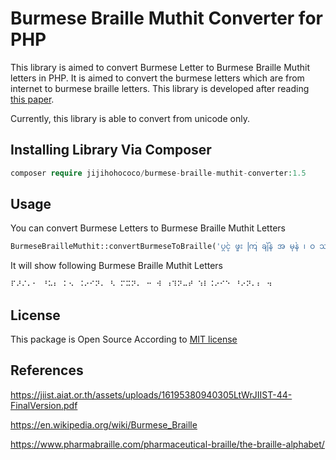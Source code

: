 # Burmese Braille Muthit Converter for PHP
<p>This library is aimed to convert Burmese Letter to Burmese Braille Muthit letters in PHP. It is aimed to convert the burmese letters which are from internet to burmese braille letters. This library is developed after reading <a href="https://jiist.aiat.or.th/assets/uploads/16195380940305LtWrJIIST-44-FinalVersion.pdf">this paper</a>.</p>
<p>Currently, this library is able to convert from unicode only.</p>

## Installing Library Via Composer

```php
composer require jijihohococo/burmese-braille-muthit-converter:1.5
```

## Usage
<p>You can convert Burmese Letters to Burmese Braille Muthit Letters</p>

```php
BurmeseBrailleMuthit::convertBurmeseToBraille('ပွင့် ဖူး ကြ ချိန် အ မှန် ၊ ဝ ဿန္တ လေ ချို ဖျန်း ။');
```
<p>It will show following Burmese Braille Muthit Letters</p>

```php
⠏⠜⠌⠄⠂ ⠘⠥⠆ ⠅⠢ ⠨⠔⠊⠝⠄ ⠣ ⠍⠭⠝⠄ ⠒ ⠺ ⠰⠹⠝⠤⠞ ⠱⠇⠨⠔⠊⠑ ⠘⠔⠝⠄⠆ ⠲
```

## License

This package is Open Source According to [MIT license](LICENSE.md)

## References

https://jiist.aiat.or.th/assets/uploads/16195380940305LtWrJIIST-44-FinalVersion.pdf

https://en.wikipedia.org/wiki/Burmese_Braille

https://www.pharmabraille.com/pharmaceutical-braille/the-braille-alphabet/
